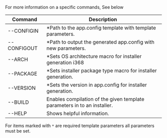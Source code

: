 For more information on a specific commands, See below

| Command | Description |
------------- | -------------
--CONFIGIN | *Path to the app.config template with template parameters.
--CONFIGOUT | *Path to output the generated app.config with new parameters.
--ARCH | *Sets OS architecture macro for installer generation i368 | amd64.
--PACKAGE | *Sets installer package type macro for installer generation.
--VERSION | *Sets the version in app.config for installer generation.
--BUILD | Enables compilation of the given template parameters in to an installer.
--HELP | Shows helpful information.

For items marked with `*` are required template parameters all parameters must be set.